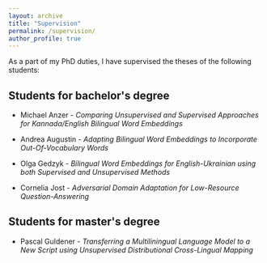 ```yaml
---
layout: archive
title: "Supervision"
permalink: /supervision/
author_profile: true
---
```


 As a part of my PhD duties, I have supervised the theses of the following students:

 <h2> Students for bachelor's degree </h2>

- Michael Anzer - *Comparing Unsupervised and Supervised Approaches for Kannada/English Bilingual Word Embeddings*

- Andrea Augustin - *Adapting Bilingual Word Embeddings to Incorporate Out-Of-Vocabulary Words*

- Olga Gedzyk -  *Bilingual Word Embeddings for English-Ukrainian using both Supervised and Unsupervised Methods*

- Cornelia Jost - *Adversarial Domain Adaptation for Low-Resource Question-Answering*

 <h2> Students for master's degree </h2>

- Pascal Guldener - *Transferring a Multiliningual Language Model to a New Script using Unsupervised Distributional Cross-Lingual Mapping*